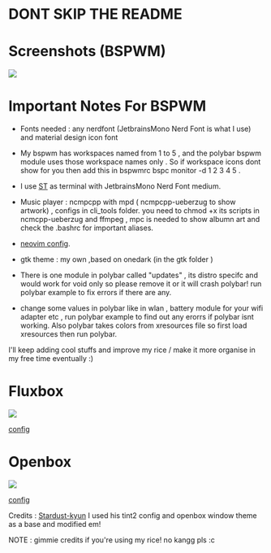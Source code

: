 # DONT SKIP THE README 
# Screenshots (BSPWM)

<img src= "https://i.redd.it/fdpnwmh4e7571.png"> 

# Important Notes For BSPWM 

- Fonts needed : any nerdfont (JetbrainsMono Nerd Font is what I use) and material design icon font

- My bspwm has workspaces named from 1 to 5 , and the polybar bspwm module uses those workspace names only . So if workspace icons dont show for you then add this    in bspwmrc  bspc monitor -d 1 2 3 4 5  . 
- I use [ST](https://github.com/siduck/st)  as terminal with JetbrainsMono Nerd Font medium.
- Music player : ncmpcpp with mpd ( ncmpcpp-ueberzug to show artwork) , configs in cli_tools folder. you need to chmod +x its scripts in ncmcpp-ueberzug and ffmpeg , mpc is needed to show albumn art and check the .bashrc for important aliases. 
- [neovim config](https://github.com/NvChad/nvchad).
- gtk theme : my own ,based on onedark (in the gtk folder )
- There is one module in polybar called "updates" , its distro specifc and would work for void only so please remove it or it will crash polybar! run polybar example to fix errors if there are any.
- change some values in polybar like in wlan , battery module for your wifi adapter etc , run polybar example to find out any erorrs if polybar isnt working. Also polybar takes colors from xresources file so first load xresources then run polybar.

I'll keep adding cool stuffs and improve my rice / make it more organise in my free time eventually :)

# Fluxbox

<img src="https://chadpaste.com/f/frjdliwmwr.png">

[config](https://github.com/siduck/dotfiles/tree/fluxbox)

# Openbox

<img src= "https://cdn.discordapp.com/attachments/634005620223377418/8897292992240288/unknown.png"> 

[config](https://github.com/siduck/dotfiles/tree/openbox)

Credits : [Stardust-kyun](https://github.com/Stardust-kyun/dotfiles) I used his tint2 config and openbox window theme as a base and modified em!

NOTE : gimmie credits if you're using my rice! no kangg pls :c 
